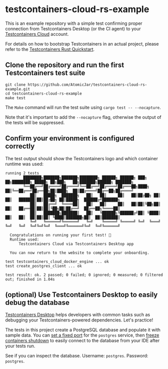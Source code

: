 # testcontainers-cloud-rs-example

This is an example repository with a simple test confirming proper connection from Testcontainers Desktop (or the CI agent) to your [Testcontainers Cloud](https://app.testcontainers.cloud) account.

For details on how to bootstrap Testcontainers in an actual project, please refer to the [Testcontainers Rust Quickstart](https://rust.testcontainers.org/quickstart/testcontainers).

## Clone the repository and run the first Testcontainers test suite

```shell
git clone https://github.com/AtomicJar/testcontainers-cloud-rs-example.git
cd testcontainers-cloud-rs-example
make test
```

The `Make` command will run the test suite using `cargo test -- --nocapture`.

Note that it's important to add the `--nocapture` flag, otherwise the output of the tests will be suppressed.

## Confirm your environment is configured correctly

The test output should show the Testcontainers logo and which container runtime was used:  

```shell
running 2 tests
        ████████╗███████╗███████╗████████╗ ██████╗ ██████╗ ███╗   ██╗████████╗ █████╗ ██╗███╗   ██╗███████╗██████╗ ███████╗ 
        ╚══██╔══╝██╔════╝██╔════╝╚══██╔══╝██╔════╝██╔═══██╗████╗  ██║╚══██╔══╝██╔══██╗██║████╗  ██║██╔════╝██╔══██╗██╔════╝ 
           ██║   █████╗  ███████╗   ██║   ██║     ██║   ██║██╔██╗ ██║   ██║   ███████║██║██╔██╗ ██║█████╗  ██████╔╝███████╗ 
           ██║   ██╔══╝  ╚════██║   ██║   ██║     ██║   ██║██║╚██╗██║   ██║   ██╔══██║██║██║╚██╗██║██╔══╝  ██╔══██╗╚════██║ 
           ██║   ███████╗███████║   ██║   ╚██████╗╚██████╔╝██║ ╚████║   ██║   ██║  ██║██║██║ ╚████║███████╗██║  ██║███████║ 
           ╚═╝   ╚══════╝╚══════╝   ╚═╝    ╚═════╝ ╚═════╝ ╚═╝  ╚═══╝   ╚═╝   ╚═╝  ╚═╝╚═╝╚═╝  ╚═══╝╚══════╝╚═╝  ╚═╝╚══════╝

  Congratulations on running your first test! 🎉
  Runtime used:
      Testcontainers Cloud via Testcontainers Desktop app

  You can now return to the website to complete your onboarding.

test testcontainers_cloud_docker_engine ... ok
test create_postgres_client ... ok

test result: ok. 2 passed; 0 failed; 0 ignored; 0 measured; 0 filtered out; finished in 1.04s
```

## (optional) Use Testcontainers Desktop to easily debug the database

[Testcontainers Desktop](https://testcontainers.com/desktop/) helps developers with common tasks such as debugging your Testcontainers-powered dependencies. Let's practice!

The tests in this project create a PostgreSQL database and populate it with sample data. You can [set a fixed port](https://newsletter.testcontainers.com/announcements/set-fixed-ports-to-easily-debug-development-services) for the `postgres` service, then [freeze containers shutdown](https://newsletter.testcontainers.com/announcements/freeze-containers-to-prevent-their-shutdown-while-you-debug) to easily connect to the database from your IDE after your tests run.

See if you can inspect the database. Username: `postgres`. Password: `postgres`.
 
